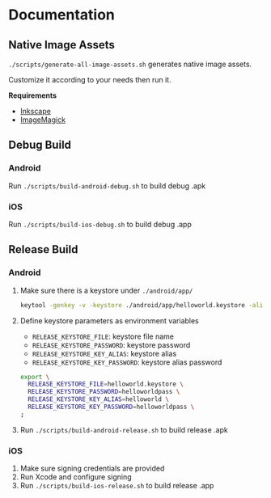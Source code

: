 # Documentation

## Native Image Assets

`./scripts/generate-all-image-assets.sh` generates native image assets.

Customize it according to your needs then run it.

**Requirements**

* [Inkscape](https://inkscape.org)
* [ImageMagick](https://www.imagemagick.org/)

## Debug Build

### Android

Run `./scripts/build-android-debug.sh` to build debug .apk

### iOS

Run `./scripts/build-ios-debug.sh` to build debug .app

## Release Build

### Android

1. Make sure there is a keystore under `./android/app/`

   ```sh
   keytool -genkey -v -keystore ./android/app/helloworld.keystore -alias helloworld -keyalg RSA -keysize 2048 -validity 10000
   ```

1. Define keystore parameters as environment variables

    * `RELEASE_KEYSTORE_FILE`: keystore file name
    * `RELEASE_KEYSTORE_PASSWORD`: keystore password
    * `RELEASE_KEYSTORE_KEY_ALIAS`: keystore alias
    * `RELEASE_KEYSTORE_KEY_PASSWORD`: keystore alias password

    ```sh
    export \
      RELEASE_KEYSTORE_FILE=helloworld.keystore \
      RELEASE_KEYSTORE_PASSWORD=helloworldpass \
      RELEASE_KEYSTORE_KEY_ALIAS=helloworld \
      RELEASE_KEYSTORE_KEY_PASSWORD=helloworldpass \
    ;
    ```

1. Run `./scripts/build-android-release.sh` to build release .apk

### iOS

1. Make sure signing credentials are provided
1. Run Xcode and configure signing
1. Run `./scripts/build-ios-release.sh` to build release .app
